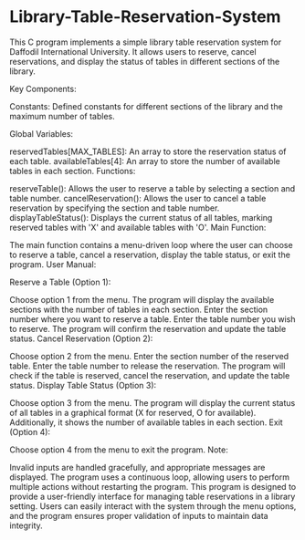 # Library-Table-Reservation-System

This C program implements a simple library table reservation system for Daffodil International University. It allows users to reserve, cancel reservations, and display the status of tables in different sections of the library.

Key Components:

Constants: Defined constants for different sections of the library and the maximum number of tables.

Global Variables:

reservedTables[MAX_TABLES]: An array to store the reservation status of each table.
availableTables[4]: An array to store the number of available tables in each section.
Functions:

reserveTable(): Allows the user to reserve a table by selecting a section and table number.
cancelReservation(): Allows the user to cancel a table reservation by specifying the section and table number.
displayTableStatus(): Displays the current status of all tables, marking reserved tables with 'X' and available tables with 'O'.
Main Function:

The main function contains a menu-driven loop where the user can choose to reserve a table, cancel a reservation, display the table status, or exit the program.
User Manual:

Reserve a Table (Option 1):

Choose option 1 from the menu.
The program will display the available sections with the number of tables in each section.
Enter the section number where you want to reserve a table.
Enter the table number you wish to reserve.
The program will confirm the reservation and update the table status.
Cancel Reservation (Option 2):

Choose option 2 from the menu.
Enter the section number of the reserved table.
Enter the table number to release the reservation.
The program will check if the table is reserved, cancel the reservation, and update the table status.
Display Table Status (Option 3):

Choose option 3 from the menu.
The program will display the current status of all tables in a graphical format (X for reserved, O for available).
Additionally, it shows the number of available tables in each section.
Exit (Option 4):

Choose option 4 from the menu to exit the program.
Note:

Invalid inputs are handled gracefully, and appropriate messages are displayed.
The program uses a continuous loop, allowing users to perform multiple actions without restarting the program.
This program is designed to provide a user-friendly interface for managing table reservations in a library setting. Users can easily interact with the system through the menu options, and the program ensures proper validation of inputs to maintain data integrity.




